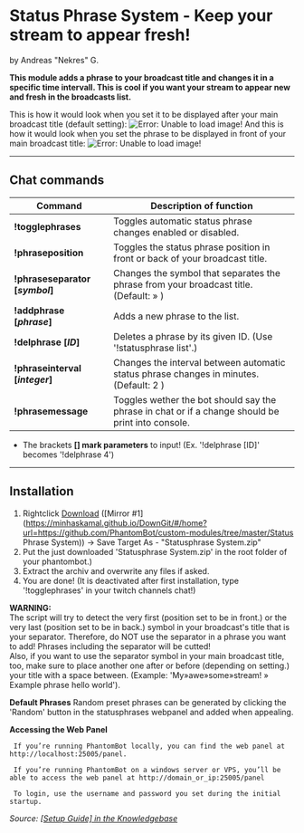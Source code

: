 # Status Phrase System - Keep your stream to appear fresh!
by Andreas "Nekres" G.

**This module adds a phrase to your broadcast title and changes it in a specific time intervall. This is cool if you want your stream to appear new and fresh in the broadcasts list.**

This is how it would look when you set it to be displayed after your main broadcast title (default setting):
![Error: Unable to load image!](http://i.imgur.com/ReufTpb.png)
And this is how it would look when you set the phrase to be displayed in front of your main broadcast title:
![Error: Unable to load image!](http://i.imgur.com/K09pjD5.png)

--------------
## Chat commands

Command | Description of function
------------ | -------------
**!togglephrases** | Toggles automatic status phrase changes enabled or disabled.
**!phraseposition** | Toggles the status phrase position in front or back of your broadcast title.
**!phraseseparator [*symbol*]** | Changes the symbol that separates the phrase from your broadcast title. (Default: » )
**!addphrase [*phrase*]** | Adds a new phrase to the list.
**!delphrase [*ID*]** | Deletes a phrase by its given ID. (Use '!statusphrase list'.)
**!phraseinterval [*integer*]** | Changes the interval between automatic status phrase changes in minutes. (Default: 2 )
**!phrasemessage** | Toggles wether the bot should say the phrase in chat or if a change should be print into console.

* The brackets **[] mark parameters** to input! (Ex. '!delphrase [ID]' becomes '!delphrase 4')

 --------------
## Installation  

1. Rightclick [Download](http://puu.sh/ru6pi/39790b0d39.zip) ([Mirror #1](https://minhaskamal.github.io/DownGit/#/home?url=https://github.com/PhantomBot/custom-modules/tree/master/Status Phrase System)) -> Save Target As - "Statusphrase System.zip"
2. Put the just downloaded 'Statusphrase System.zip' in the  root folder of your phantombot.)
3. Extract the archiv and overwrite any files if asked.
4. You are done!
(It is deactivated after first installation, type '!togglephrases' in your twitch channels chat!)

**WARNING:**  
The script will try to detect the very first (position set to be in front.) or the very last (position set to be in back.) symbol in your broadcast's title that is your separator. Therefore, do NOT use the separator in a phrase you want to add! Phrases including the separator will be cutted!   
Also, if you want to use the separator symbol in your main broadcast title, too, make sure to place another one after or before (depending on setting.) your title with a space between. (Example: 'My»awe»some»stream! » Example phrase hello world').

**Default Phrases**
Random preset phrases can be generated by clicking the 'Random' button in the statusphrases webpanel and added when appealing.

**Accessing the Web Panel**

     If you’re running PhantomBot locally, you can find the web panel at http://localhost:25005/panel.

     If you’re running PhantomBot on a windows server or VPS, you’ll be able to access the web panel at http://domain_or_ip:25005/panel

     To login, use the username and password you set during the initial startup.

*Source: [[Setup Guide] in the Knowledgebase](https://docs.phantombot.tv/kb/setup-guide-windows#Accessing%20the%20Web%20Panel)*